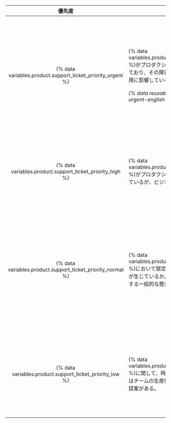 |                                優先度                                 | 説明                                                                                                                                                                                           | サンプル                      |
|:------------------------------------------------------------------:| -------------------------------------------------------------------------------------------------------------------------------------------------------------------------------------------- | ------------------------- |
| {% data variables.product.support_ticket_priority_urgent %} | {% data variables.product.prodname_ghe_server %}がプロダクション環境で障害を起こしており、その障害が直接的にビジネスの運用に影響している。<br/><br/>_{% data reusables.support.priority-urgent-english-only %}_ | <ul><li>すべてのユーザーについて、中核的なGitあるいはWebアプリケーションの機能に影響するエラーもしくは中断</li><li>ユーザーの大多数についての重大なパフォーマンスの低下</li><li>ストレージがフル、もしくは急速に埋まりつつある</li><li>更新されたライセンスファイルをインストールできない</li><li>セキュリティインシデント</li><li>既知の回避策がない、インスタンスへの管理アクセスの喪失</li><li>プロダクション環境へのバックアップのリストアの失敗</li></ul> |
|  {% data variables.product.support_ticket_priority_high %}  | {% data variables.product.prodname_ghe_server %}がプロダクション環境で障害を起こしているが、ビジネスへの影響は限定的                                                                                                    | <ul><li>多くのユーザの生産性を引き下げるパフォーマンスの低下</li><li>High Availability (HA)もしくはクラスタノードの障害による冗長性の低下</li><li>インスタンスのバックアップの失敗</li><li>プロダクション環境へのリストアが成功しないかもしれないテストあるいはステージング環境へのリストアの失敗</li></ul> |
| {% data variables.product.support_ticket_priority_normal %} | {% data variables.product.prodname_ghe_server %}において限定的あるいは中程度の問題が生じているか、インスタンスの運用に関する一般的な懸念もしくは疑問がある。                                                                                | <ul><li>テストあるいはステージング環境での問題</li><li>{% data variables.product.prodname_dotcom %}のAPI及び機能の利用方法についてのアドバイス、あるいはインスタンスでのサードパーティとのインテグレーションの設定に関する疑問</li><li>{% data variables.product.company_short %}が提供しているユーザデータ移行のためのツールについての問題</li><li>アップグレード</li><li>バグのレポート</li><li>期待どおりに動作していない機能</li><li>一般的なセキュリティに関する疑問</li></ul> |
|  {% data variables.product.support_ticket_priority_low %}   | {% data variables.product.prodname_ghe_server %}に関して、時間の問題がない、あるいはチームの生産性を阻害していない疑問や提案がある。                                                                                            | <ul><li>機能リクエスト</li><li>製品のフィードバック</li><li>ヘルスチェックのリクエスト（現時点では{% data variables.product.premium_support_plan %}の顧客のみ利用可能）</li><li>インスタンス上の計画されたメンテナンスの{% data variables.product.company_short %}への通知</li></ul> |
